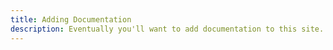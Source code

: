 ```yaml
---
title: Adding Documentation
description: Eventually you'll want to add documentation to this site. Here's how.
---
```



